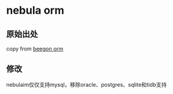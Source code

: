# nebula orm

## 原始出处
copy from [beegon orm](https://github.com/astaxie/beego/tree/master/orm)

## 修改
nebulaim仅仅支持mysql，移除oracle、postgres、sqlite和tidb支持

